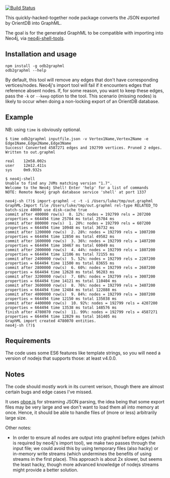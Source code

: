 [![Build Status](https://travis-ci.org/lukeasrodgers/odb2graphml.svg?branch=master)](https://travis-ci.org/lukeasrodgers/odb2graphml)

This quickly-hacked-together node package converts the JSON exported by OrientDB into GraphML.

The goal is for the generated GraphML to be compatible with importing into Neo4j, via [neo4j-shell-tools](https://github.com/jexp/neo4j-shell-tools).

## Installation and usage

```
npm install -g odb2graphml
odb2graphml --help
```

By default, this tool will remove any edges that don't have corresponding vertices/nodes. Neo4j's import tool will fail if it
encounters edges that reference absent nodes. If, for some reason, you want to keep these edges, pass the `-k` or `--keep`
option to the tool. This scenario (missing nodes) is likely to occur when doing a non-locking export of an OrientDB database.

## Example

NB: using `time` is obviously optional.

```
$ time odb2graphml inputfile.json -v Vertex1Name,Vertex2Name -e Edge1Name,Edge2Name,Edge3Name
Success! Converted 4587271 edges and 192799 vertices. Pruned 2 edges. Written to out.graphml

real    12m58.002s
user    12m12.411s
sys     0m9.932s

$ neo4j-shell
Unable to find any JVMs matching version "1.7".
Welcome to the Neo4j Shell! Enter 'help' for a list of commands
NOTE: Remote Neo4j graph database service 'shell' at port 1337

neo4j-sh (?)$ import-graphml -c -t -i /Users/luke/tmp/out.graphml
GraphML-Import file /Users/luke/tmp/out.graphml rel-type RELATED_TO batch-size 40000 use disk-cache true
commit after 400000 row(s)  0. 12%: nodes = 192799 rels = 207200 properties = 664494 time 25784 ms total 25784 ms
commit after 800000 row(s)  1. 20%: nodes = 192799 rels = 607200 properties = 664494 time 10948 ms total 36732 ms
commit after 1200000 row(s)  2. 28%: nodes = 192799 rels = 1007200 properties = 664494 time 12850 ms total 49582 ms
commit after 1600000 row(s)  3. 36%: nodes = 192799 rels = 1407200 properties = 664494 time 10467 ms total 60049 ms
commit after 2000000 row(s)  4. 44%: nodes = 192799 rels = 1807200 properties = 664494 time 12106 ms total 72155 ms
commit after 2400000 row(s)  5. 52%: nodes = 192799 rels = 2207200 properties = 664494 time 11500 ms total 83655 ms
commit after 2800000 row(s)  6. 60%: nodes = 192799 rels = 2607200 properties = 664494 time 12628 ms total 96283 ms
commit after 3200000 row(s)  7. 68%: nodes = 192799 rels = 3007200 properties = 664494 time 14121 ms total 110404 ms
commit after 3600000 row(s)  8. 76%: nodes = 192799 rels = 3407200 properties = 664494 time 12484 ms total 122888 ms
commit after 4000000 row(s)  9. 84%: nodes = 192799 rels = 3807200 properties = 664494 time 12150 ms total 135038 ms
commit after 4400000 row(s)  10. 92%: nodes = 192799 rels = 4207200 properties = 664494 time 13538 ms total 148576 ms
finish after 4780070 row(s)  11. 99%: nodes = 192799 rels = 4587271 properties = 664494 time 12829 ms total 161405 ms
GraphML import created 4780070 entities.
neo4j-sh (?)$
```

## Requirements

The code uses some ES6 features like template strings, so you will need a version of nodejs that supports those: at least v4.0.0.

## Notes

The code should mostly work in its current verison, though there are almost certain bugs and edge cases I've missed.

It uses [oboe.js](http://oboejs.com/) for streaming JSON parsing, the idea being that some export files may be very large and we don't want to load them all into memory at once.
Hence, it should be able to handle files of (more or less) arbitrarily large size.

Other notes:

* In order to ensure all nodes are output into graphml before edges (which is required by neo4j's import tool), we make
two passes through the input file; we could avoid this by using temporary files (also hacky) or in-memory write streams (which
undermines the benefits of using streams in the first place). This approach is about 2x slower, but seems the least hacky, though
more advanced knowledge of nodejs streams might provide a better solution.
